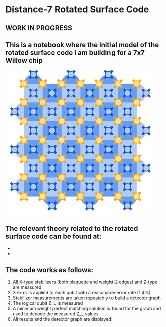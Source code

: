# Distance-7 Rotated Surface Code 

## WORK IN PROGRESS

## This is a notebook where the initial model of the rotated surface code I am building for a 7x7 Willow chip
![Willow Chip](Images/willow7x7.png)

## The relevant theory related to the rotated surface code can be found at:
* 
* 

## The code works as follows:
1. All X-type stabilizers (both plaquette and weight-2 edges) and Z-type are measured
2. X error is applied to each qubit with a reasonable error rate (1.4%)
3. Stabilizer measurements are taken repeatedly to build a detector graph
4. The logical qubit Z_L is measured
5. A minimum weight perfect matching solution is found for the graph and used to decode the measured Z_L values
6. All results and the detector graph are displayed




